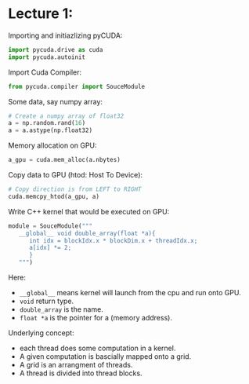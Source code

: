 # Lecture 1:
   
Importing and initiazlizing pyCUDA:   

```python
import pycuda.drive as cuda
import pycuda.autoinit
```
   
Import Cuda Compiler:   
```python
from pycuda.compiler import SouceModule
```
   
Some data, say numpy array:
```python
# Create a numpy array of float32
a = np.random.rand(16)
a = a.astype(np.float32)
```

Memory allocation on GPU:   
```python
a_gpu = cuda.mem_alloc(a.nbytes)
```
   
Copy data to GPU (htod: Host To Device):   
```python
# Copy direction is from LEFT to RIGHT
cuda.memcpy_htod(a_gpu, a)
```
   
Write C++ kernel that would be executed on GPU:   
```python
module = SouceModule("""
   __global__ void double_array(float *a){
      int idx = blockIdx.x * blockDim.x + threadIdx.x;
      a[idx] *= 2;
      }
   """)
```   

Here:   
* ```__global__``` means kernel will launch from the cpu and run onto GPU.   
* ```void``` return type.   
* ```double_array``` is the name.   
* ```float *a``` is the pointer for a (memory address).   

Underlying concept:   

* each thread does some computation in a kernel.
* A given computation is bascially mapped onto a grid.
* A grid is an arrangment of threads.
* A thread is divided into thread blocks.
